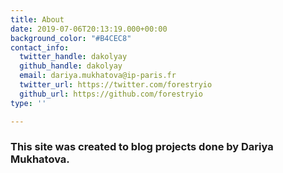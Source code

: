 ```yaml
---
title: About
date: 2019-07-06T20:13:19.000+00:00
background_color: "#B4CEC8"
contact_info:
  twitter_handle: dakolyay
  github_handle: dakolyay
  email: dariya.mukhatova@ip-paris.fr
  twitter_url: https://twitter.com/forestryio
  github_url: https://github.com/forestryio
type: ''

---
```

### This site was created to blog projects done by Dariya Mukhatova.